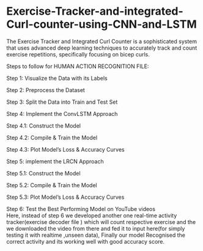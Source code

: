 # Exercise-Tracker-and-integrated-Curl-counter-using-CNN-and-LSTM
 The Exercise Tracker and Integrated Curl Counter is a sophisticated system that uses advanced deep learning techniques to accurately  track and count exercise repetitions, specifically focusing on bicep curls. 

Steps to follow for HUMAN ACTION RECOGNITION FILE:

Step 1: Visualize the Data with its Labels

Step 2: Preprocess the Dataset

Step 3: Split the Data into Train and Test Set

Step 4: Implement the ConvLSTM Approach

Step 4.1: Construct the Model

Step 4.2: Compile & Train the Model

Step 4.3: Plot Model’s Loss & Accuracy Curves

Step 5: implement the LRCN Approach

Step 5.1: Construct the Model

Step 5.2: Compile & Train the Model

Step 5.3: Plot Model’s Loss & Accuracy Curves

Step 6: Test the Best Performing Model on YouTube videos   
Here, instead of step 6 we developed another one real-time activity tracker(exercise decoder file ) which will count respective exercise and the we downloaded the video from there and fed it to input here(for simply testing it with realtime ,unseen data), Finally our model Recognised the correct activity and its working well with good accuracy score. 
